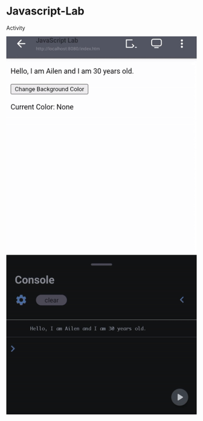 # Javascript-Lab
Activity 

![Demo GIF](https://github.com/MiceDe27/Javascript-Lab/blob/main/ezgif.com-crop.gif)
